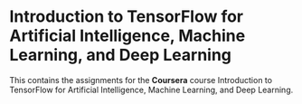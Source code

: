 # Introduction to TensorFlow for Artificial Intelligence, Machine Learning, and Deep Learning
This contains the assignments for the **Coursera** course Introduction to TensorFlow for Artificial Intelligence, Machine Learning, and Deep Learning.
